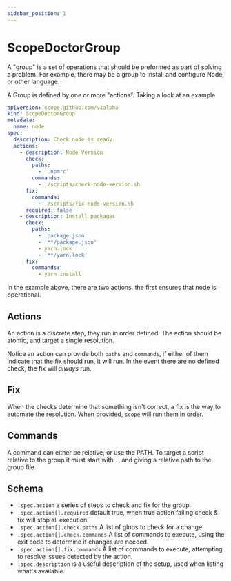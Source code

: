 ```yaml
---
sidebar_position: 1
---
```


# ScopeDoctorGroup

A "group" is a set of operations that should be preformed as part of solving a problem.
For example, there may be a group to install and configure Node, or other language.

A Group is defined by one or more "actions".
Taking a look at an example

```yaml
apiVersion: scope.github.com/v1alpha
kind: ScopeDoctorGroup
metadata:
  name: node
spec:
  description: Check node is ready.
  actions:
    - description: Node Version
      check:
        paths:
          - '.npmrc'
        commands:
          - ./scripts/check-node-version.sh
      fix:
        commands:
          - ./scripts/fix-node-version.sh
      required: false
    - description: Install packages
      check:
        paths:
          - 'package.json'
          - '**/package.json'
          - yarn.lock
          - '**/yarn.lock'
      fix:
        commands:
          - yarn install
```

In the example above, there are two actions, the first ensures that node is operational.

## Actions

An action is a discrete step, they run in order defined.
The action should be atomic, and target a single resolution.

Notice an action can provide both `paths` and `commands`, if either of them indicate that the fix should run, it will run.
In the event there are no defined check, the fix will _always_ run.

## Fix

When the checks determine that something isn't correct, a fix is the way to automate the resolution.
When provided, `scope` will run them in order.

## Commands

A command can either be relative, or use the PATH.
To target a script relative to the group it must start with `.`, and giving a relative path to the group file.

## Schema

- `.spec.action` a series of steps to check and fix for the group.
- `.spec.action[].required` default true, when true action failing check & fix will stop all execution. 
- `.spec.action[].check.paths` A list of globs to check for a change.
- `.spec.action[].check.commands` A list of commands to execute, using the exit code to determine if changes are needed.
- `.spec.action[].fix.commands` A list of commands to execute, attempting to resolve issues detected by the action.
- `.spec.description` is a useful description of the setup, used when listing what's available.
